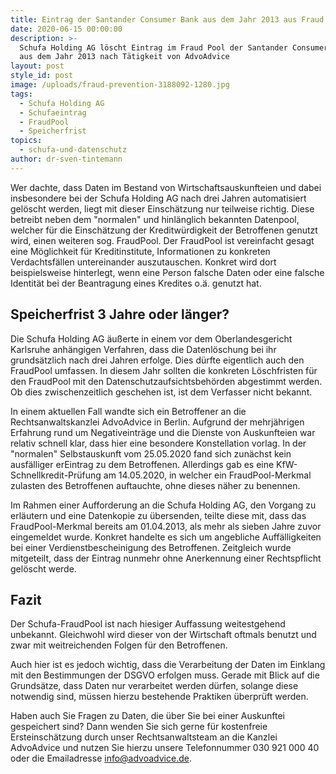 ```yaml
---
title: Eintrag der Santander Consumer Bank aus dem Jahr 2013 aus Fraud Pool gelöscht
date: 2020-06-15 00:00:00
description: >-
  Schufa Holding AG löscht Eintrag im Fraud Pool der Santander Consumer Bank AG
  aus dem Jahr 2013 nach Tätigkeit von AdvoAdvice
layout: post
style_id: post
image: /uploads/fraud-prevention-3188092-1280.jpg
tags:
  - Schufa Holding AG
  - Schufaeintrag
  - FraudPool
  - Speicherfrist
topics:
  - schufa-und-datenschutz
author: dr-sven-tintemann
---
```


Wer dachte, dass Daten im Bestand von Wirtschaftsauskunfteien und dabei insbesondere bei der Schufa Holding AG nach drei Jahren automatisiert gelöscht werden, liegt mit dieser Einschätzung nur teilweise richtig. Diese betreibt neben dem "normalen" und hinlänglich bekannten Datenpool, welcher für die Einschätzung der Kreditwürdigkeit der Betroffenen genutzt wird, einen weiteren sog. FraudPool. Der FraudPool ist vereinfacht gesagt eine Möglichkeit für Kreditinstitute, Informationen zu konkreten Verdachtsfällen untereinander auszutauschen. Konkret wird dort beispielsweise hinterlegt, wenn eine Person falsche Daten oder eine falsche Identität bei der Beantragung eines Kredites o.ä. genutzt hat.&nbsp;

## Speicherfrist 3 Jahre oder länger?

Die Schufa Holding AG äu&szlig;erte in einem vor dem Oberlandesgericht Karlsruhe anhängigen Verfahren, dass die Datenlöschung bei ihr grundsätzlich nach drei Jahren erfolge. Dies dürfte eigentlich auch den FraudPool umfassen. In diesem Jahr sollten die konkreten Löschfristen für den FraudPool mit den Datenschutzaufsichtsbehörden abgestimmt werden. Ob dies zwischenzeitlich geschehen ist, ist dem Verfasser nicht bekannt.&nbsp;&nbsp;

In einem aktuellen Fall wandte sich ein Betroffener an die Rechtsanwaltskanzlei AdvoAdvice in Berlin. Aufgrund der mehrjährigen Erfahrung rund um Negativeinträge und die Dienste von Auskunfteien war relativ schnell klar, dass hier eine besondere Konstellation vorlag. In der "normalen" Selbstauskunft vom 25.05.2020 fand sich zunächst kein ausfälliger erEintrag zu dem Betroffenen. Allerdings gab es eine KfW-Schnellkredit-Prüfung am 14.05.2020, in welcher ein FraudPool-Merkmal zulasten des Betroffenen auftauchte, ohne dieses näher zu benennen.

Im Rahmen einer Aufforderung an die Schufa Holding AG, den Vorgang zu erläutern und eine Datenkopie zu übersenden, teilte diese mit, dass das FraudPool-Merkmal bereits am 01.04.2013, als mehr als sieben Jahre zuvor eingemeldet wurde. Konkret handelte es sich um angebliche Auffälligkeiten bei einer Verdienstbescheinigung des Betroffenen. Zeitgleich wurde mitgeteilt, dass der Eintrag nunmehr ohne Anerkennung einer Rechtspflicht gelöscht werde.

## Fazit

Der Schufa-FraudPool ist nach hiesiger Auffassung weitestgehend unbekannt. Gleichwohl wird dieser von der Wirtschaft oftmals benutzt und zwar mit weitreichenden Folgen für den Betroffenen.

Auch hier ist es jedoch wichtig, dass die Verarbeitung der Daten im Einklang mit den Bestimmungen der DSGVO erfolgen muss. Gerade mit Blick auf die Grundsätze, dass Daten nur verarbeitet werden dürfen, solange diese notwendig sind, müssen hierzu bestehende Praktiken überprüft werden.

Haben auch Sie Fragen zu Daten, die über Sie bei einer Auskunftei gespeichert sind? Dann wenden Sie sich gerne für kostenfreie Ersteinschätzung durch unser Rechtsanwaltsteam an die Kanzlei&nbsp; AdvoAdvice und nutzen Sie hierzu unsere Telefonnummer 030 921 000 40 oder die Emailadresse info@advoadvice.de.&nbsp;